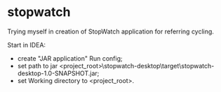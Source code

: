 stopwatch
=========

Trying myself in creation of StopWatch application for referring cycling.

Start in IDEA:
 - create "JAR application" Run config;
 - set path to jar <project_root>\stopwatch-desktop\target\stopwatch-desktop-1.0-SNAPSHOT.jar;
 - set Working directory to <project_root>.
